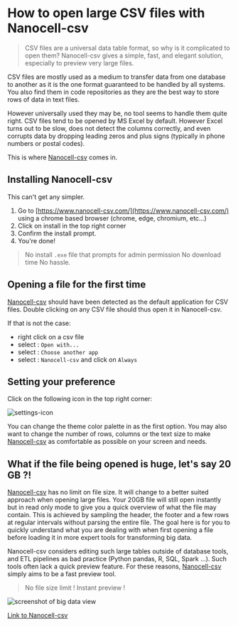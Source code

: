 # How to open large CSV files with Nanocell-csv

> CSV files are a universal data table format, so why is it complicated to open them? Nanocell-csv gives a simple, fast, and elegant solution, especially to preview very large files.

CSV files are mostly used as a medium to transfer data from one database to another as it is the one format guaranteed to be handled by all systems.  You also find them in code repositories as they are the best way to store rows of data in text files.  

However universally used they may be, no tool seems to handle them quite right. CSV files tend to be opened by MS Excel by default. However Excel turns out to be slow, does not detect the columns correctly, and even corrupts data by dropping leading zeros and plus signs (typically in phone numbers or postal codes).

This is where [Nanocell-csv](https://www.nanocell-csv.com/) comes in.




## Installing Nanocell-csv

This can't get any simpler.
1. Go to [https://www.nanocell-csv.com/](https://www.nanocell-csv.com/) using a chrome based browser (chrome, edge, chromium, etc...)
2. Click on install in the top right corner
3. Confirm the install prompt.
4. You're done!

> No install `.exe` file that prompts for admin permission
> No download time
> No hassle. 


## Opening a file for the first time

[Nanocell-csv](https://www.nanocell-csv.com/) should have been detected as the default application for CSV files.
Double clicking on any CSV file should thus open it in Nanocell-csv. 

If that is not the case: 
- right click on a csv file 
- select :  `Open with...` 
- select : `Choose another app`
- select : `Nanocell-csv` and click on `Always`


## Setting your preference 

Click on the following icon in the top right corner:

 ![settings-icon](https://www.nanocell-csv.com/app/icn/menu/settings.svg) 

You can change the theme color palette in as the first option. You may also want to change the number of rows, columns or the text size to make [Nanocell-csv](https://www.nanocell-csv.com/) as comfortable as possible on your screen and needs. 

## What if the file being opened is huge, let's say 20 GB ?!

[Nanocell-csv](https://www.nanocell-csv.com/) has no limit on file size. It will change to a better suited approach when opening large files. Your 20GB file will still open instantly but in read only mode to give you a quick overview of what the file may contain.  This is achieved by sampling the header, the footer and a few rows at regular intervals without parsing the entire file. The goal here is for you to quickly understand what you are dealing with when first opening a file before loading it in more expert tools for transforming big data. 

Nanocell-csv considers editing such large tables outside of database tools, and ETL pipelines as bad practice (Python pandas, R, SQL, Spark ...). Such tools often lack a quick preview feature.
For these reasons, [Nanocell-csv](https://www.nanocell-csv.com/) simply aims to be a fast preview tool.

> No file size limit !
> Instant preview ! 


![screenshot of big data view](https://www.nanocell-csv.com/img/screenshot/bigdata_preview.webp)

[Link to Nanocell-csv](https://www.nanocell-csv.com/)